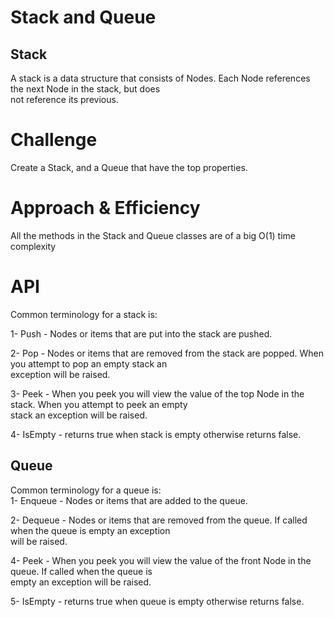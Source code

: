 # Stack and Queue<br>
## Stack<br>
A stack is a data structure that consists of Nodes. Each Node references the next Node in the stack, but does <br>not reference its previous.<br>


# Challenge
Create a Stack, and a Queue that have the top properties.<br>



# Approach & Efficiency<br>

All the methods in the Stack and Queue classes are of a big O(1) time complexity<br>

# API

Common terminology for a stack is:<br>

1- Push - Nodes or items that are put into the stack are pushed.<br>

2- Pop - Nodes or items that are removed from the stack are popped. When you attempt to pop an empty stack an<br> exception will be raised.<br>

3- Peek - When you peek you will view the value of the top Node in the stack. When you attempt to peek an empty<br> stack an exception will be raised.<br>

4- IsEmpty - returns true when stack is empty otherwise returns false.<br>

## Queue<br>
Common terminology for a queue is:<br>
1- Enqueue - Nodes or items that are added to the queue.<br>

2- Dequeue - Nodes or items that are removed from the queue. If called when the queue is empty an exception<br> will be raised.<br>

4- Peek - When you peek you will view the value of the front Node in the queue. If called when the queue is<br> empty an exception will be raised.<br>

5- IsEmpty - returns true when queue is empty otherwise returns false.<br>





